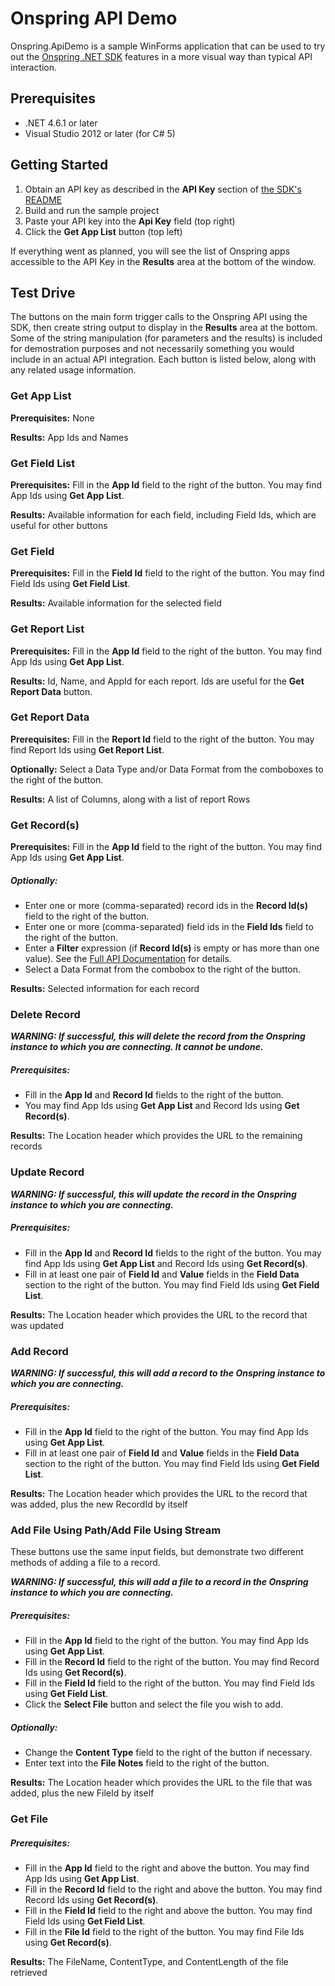 # Onspring API Demo

Onspring.ApiDemo is a sample WinForms application that can be used to try out the [Onspring .NET SDK](https://github.com/onspring-technologies/onspring-api-sdk) features in a more visual way than typical API interaction.

## Prerequisites

- .NET 4.6.1 or later
- Visual Studio 2012 or later (for C# 5)

## Getting Started

1. Obtain an API key as described in the **API Key** section of [the SDK's README](https://github.com/onspring-technologies/onspring-api-sdk)
2. Build and run the sample project
3. Paste your API key into the **Api Key** field (top right)
4. Click the **Get App List** button (top left)

If everything went as planned, you will see the list of Onspring apps accessible to the API Key in the **Results** area at the bottom of the window.


## Test Drive

The buttons on the main form trigger calls to the Onspring API using the SDK, then create string output to display in the **Results** area at the bottom.  Some of the string manipulation (for parameters and the results) is included for demostration purposes and not necessarily something you would include in an actual API integration.  Each button is listed below, along with any related usage information.

### Get App List

**Prerequisites:** None

**Results:** App Ids and Names

### Get Field List

**Prerequisites:** Fill in the **App Id** field to the right of the button.  You may find App Ids using **Get App List**.

**Results:** Available information for each field, including Field Ids, which are useful for other buttons

### Get Field

**Prerequisites:** Fill in the **Field Id** field to the right of the button.  You may find Field Ids using **Get Field List**.

**Results:** Available information for the selected field

### Get Report List

**Prerequisites:** Fill in the **App Id** field to the right of the button.  You may find App Ids using **Get App List**.

**Results:** Id, Name, and AppId for each report.  Ids are useful for the **Get Report Data** button.

### Get Report Data

**Prerequisites:** Fill in the **Report Id** field to the right of the button.  You may find Report Ids using **Get Report List**.

**Optionally:** Select a Data Type and/or Data Format from the comboboxes to the right of the button.

**Results:** A list of Columns, along with a list of report Rows

### Get Record(s)

**Prerequisites:** Fill in the **App Id** field to the right of the button.  You may find App Ids using **Get App List**.

##### Optionally: 
- Enter one or more (comma-separated) record ids in the **Record Id(s)** field to the right of the button.
- Enter one or more (comma-separated) field ids in the **Field Ids** field to the right of the button.
- Enter a **Filter** expression (if **Record Id(s)** is empty or has more than one value).  See the [Full API Documentation](https://ss-usa.s3.amazonaws.com/c/308463180/media/99045cf01cc2f0ad1795036815/Admin%20Guide%20-%20API%20-%20Onspring.pdf) for details.
- Select a Data Format from the combobox to the right of the button.

**Results:** Selected information for each record

### Delete Record

**_WARNING: If successful, this will delete the record from the Onspring instance to which you are connecting.  It cannot be undone._**

##### Prerequisites:
- Fill in the **App Id** and **Record Id** fields to the right of the button.  
- You may find App Ids using **Get App List** and Record Ids using **Get Record(s)**.

**Results:** The Location header which provides the URL to the remaining records

### Update Record

**_WARNING: If successful, this will update the record in the Onspring instance to which you are connecting._**

##### Prerequisites:
- Fill in the **App Id** and **Record Id** fields to the right of the button.  You may find App Ids using **Get App List** and Record Ids using **Get Record(s)**.
- Fill in at least one pair of **Field Id** and **Value** fields in the **Field Data** section to the right of the button.  You may find Field Ids using **Get Field List**.

**Results:** The Location header which provides the URL to the record that was updated

### Add Record

**_WARNING: If successful, this will add a record to the Onspring instance to which you are connecting._**

##### Prerequisites:
- Fill in the **App Id** field to the right of the button.  You may find App Ids using **Get App List**.
- Fill in at least one pair of **Field Id** and **Value** fields in the **Field Data** section to the right of the button.  You may find Field Ids using **Get Field List**.

**Results:** The Location header which provides the URL to the record that was added, plus the new RecordId by itself

### Add File Using Path/Add File Using Stream

These buttons use the same input fields, but demonstrate two different methods of adding a file to a record.

**_WARNING: If successful, this will add a file to a record in the Onspring instance to which you are connecting._**

##### Prerequisites:
- Fill in the **App Id** field to the right of the button.  You may find App Ids using **Get App List**.
- Fill in the **Record Id** field to the right of the button.  You may find Record Ids using **Get Record(s)**.
- Fill in the **Field Id** field to the right of the button.  You may find Field Ids using **Get Field List**.
- Click the **Select File** button and select the file you wish to add.

##### Optionally: 
- Change the **Content Type** field to the right of the button if necessary.
- Enter text into the **File Notes** field to the right of the button.

**Results:** The Location header which provides the URL to the file that was added, plus the new FileId by itself

### Get File

##### Prerequisites:
- Fill in the **App Id** field to the right and above the button.  You may find App Ids using **Get App List**.
- Fill in the **Record Id** field to the right and above the button.  You may find Record Ids using **Get Record(s)**.
- Fill in the **Field Id** field to the right and above the button.  You may find Field Ids using **Get Field List**.
- Fill in the **File Id** field to the right of the button.  You may find File Ids using **Get Record(s)**.

**Results:** The FileName, ContentType, and ContentLength of the file retrieved
